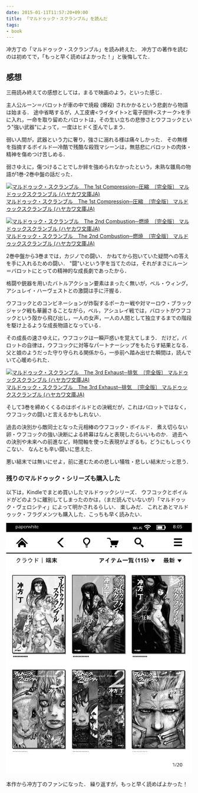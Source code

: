 ```yaml
---
date: 2015-01-11T11:57:20+09:00
title: 「マルドゥック・スクランブル」を読んだ
tags:
- book
---
```

冲方丁の「マルドゥック・スクランブル」を読み終えた．
冲方丁の著作を読むのは初めてで，「もっと早く読めばよかった！」と後悔してた．

## 感想

三冊読み終えての感想としては，まるで映画のよう，といった感じ．

主人公ルーン＝バロットが車の中で焼殺 (爆殺) されかかるという悲劇から物語は始まる．
途中省略するが，人工皮膚<ライタイト>と電子撹拌<スナーク>を手に入れ，一命を取り留めたバロットは，その生い立ちの悲惨さとウフコックという"強い武器"によって，一度はヒドく歪んでしまう．

弱い人間が，武器という力に奢り，強さに溺れる様は痛々しかった．
その無様を指摘するボイルド―冷酷で残酷な殺戮マシーンは，無慈悲にバロットの肉体・精神を傷めつけ苦しめる．

弱さゆえに，傷つけることでしか絆を強められなかったという，未熟な雛鳥の物語が1巻-2巻中盤の話だった．

[![マルドゥック・スクランブル　The 1st Compression─圧縮　〔完全版〕 マルドゥックスクランブル (ハヤカワ文庫JA)](http://ecx.images-amazon.com/images/I/51NKS61ubuL._SL160_.jpg)  
マルドゥック・スクランブル　The 1st Compression─圧縮　〔完全版〕 マルドゥックスクランブル (ハヤカワ文庫JA)](http://www.amazon.co.jp/exec/obidos/ASIN/B009GCQNK4/hifumiass-22/ref=nosim/)

[![マルドゥック・スクランブル　The 2nd Combustion─燃焼　〔完全版〕 マルドゥックスクランブル (ハヤカワ文庫JA)](http://ecx.images-amazon.com/images/I/51nujbilLiL._SL160_.jpg)  
マルドゥック・スクランブル　The 2nd Combustion─燃焼　〔完全版〕 マルドゥックスクランブル (ハヤカワ文庫JA)](http://www.amazon.co.jp/exec/obidos/ASIN/B009GCQNHC/hifumiass-22/ref=nosim/)

2巻中盤から3巻までは，カジノでの闘い．
かねてから抱いていた疑問への答えを手に入れるための闘い．
"闘"いという字を当てたのは，それがまさにルーン＝バロットにとっての精神的な成長劇であったから．

格闘や銃器を用いたバトルアクション要素はまったく無いが，ベル・ウィング，アシュレイ・ハーヴェストとの激闘は手に汗握る．

ウフコックとのコンビネーションが炸裂するポーカー戦や対マーロウ・ブラックジャック戦も華麗さることながら，ベル，アシュレイ戦では，バロットがウフコックという殻から飛び出し，一人の女声，一人の人間として独立するまでの階段を駆け上るような成長物語となっている．

その成長の速さゆえに，ウフコックは一瞬戸惑いを覚えてしまう．
だけど，バロットの自律は，ウフコックに対等なパートナーシップをもたらす結果となる．
父と娘のようだった守り守られる関係から，一歩前へ踏み出せた瞬間は，読んでいて心暖められた．

[![マルドゥック・スクランブル　The 3rd Exhaust─排気　〔完全版〕 マルドゥックスクランブル (ハヤカワ文庫JA)](http://ecx.images-amazon.com/images/I/51fyD%2B558FL._SL160_.jpg)  
マルドゥック・スクランブル　The 3rd Exhaust─排気　〔完全版〕 マルドゥックスクランブル (ハヤカワ文庫JA)](http://www.amazon.co.jp/exec/obidos/ASIN/B009GCQNH2/hifumiass-22/ref=nosim/)

そして3巻を締めくくるのはボイルドとの決戦だが，これはバロットではなく，ウフコックの闘いと言えるかもしれない．

過去の決別から敵同士となった元相棒のウフコック・ボイルド．
煮え切らない卵・ウフコックの強い決断による終幕はなんと表現したらいいものか．
過去への決別や未来への前進など，時間軸を使った表現がよぎるも，どうにもしっくりこない．
なんとも辛い闘いに思えた．

悪い結末では無いにせよ，前に進むための悲しい犠牲・悲しい結末だっと思う．

### 残りのマルドゥック・シリーズも購入した

以下は，Kindleでまとめ買いしたマルドゥックシリーズ．
ウフコックとボイルドがどのように離別してしまったのかは，（まだ読んでいないが）「マルドゥック・ヴェロシティ」によって明かされるらしい．
楽しみだ．
これとあとマルドゥック・フラグメンツも購入した．こっちも早く読みたい．

![マルドゥックシリーズ](/images/2015/01/10/mardock_scramble.png)

本作から冲方丁のファンになった．
繰り返すが，もっと早く読めばよかった！
